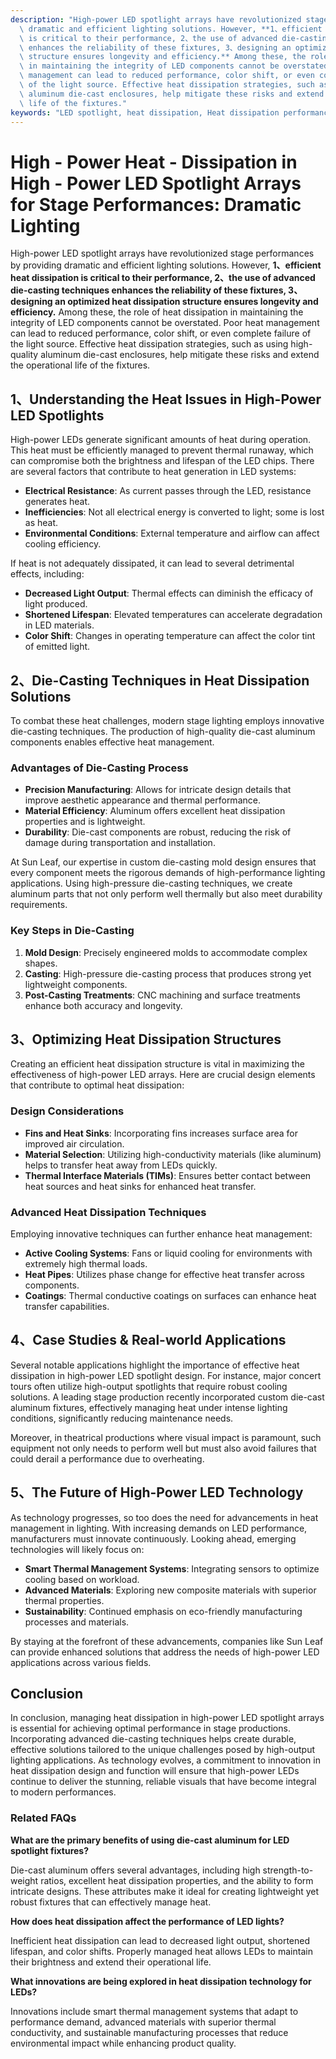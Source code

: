 ```yaml
---
description: "High-power LED spotlight arrays have revolutionized stage performances by providing\
  \ dramatic and efficient lighting solutions. However, **1、efficient heat dissipation\
  \ is critical to their performance, 2、the use of advanced die-casting techniques\
  \ enhances the reliability of these fixtures, 3、designing an optimized heat dissipation\
  \ structure ensures longevity and efficiency.** Among these, the role of heat dissipation\
  \ in maintaining the integrity of LED components cannot be overstated. Poor heat\
  \ management can lead to reduced performance, color shift, or even complete failure\
  \ of the light source. Effective heat dissipation strategies, such as using high-quality\
  \ aluminum die-cast enclosures, help mitigate these risks and extend the operational\
  \ life of the fixtures."
keywords: "LED spotlight, heat dissipation, Heat dissipation performance, Die-casting process"
---
```

# High - Power Heat - Dissipation in High - Power LED Spotlight Arrays for Stage Performances: Dramatic Lighting

High-power LED spotlight arrays have revolutionized stage performances by providing dramatic and efficient lighting solutions. However, **1、efficient heat dissipation is critical to their performance, 2、the use of advanced die-casting techniques enhances the reliability of these fixtures, 3、designing an optimized heat dissipation structure ensures longevity and efficiency.** Among these, the role of heat dissipation in maintaining the integrity of LED components cannot be overstated. Poor heat management can lead to reduced performance, color shift, or even complete failure of the light source. Effective heat dissipation strategies, such as using high-quality aluminum die-cast enclosures, help mitigate these risks and extend the operational life of the fixtures.

## 1、Understanding the Heat Issues in High-Power LED Spotlights

High-power LEDs generate significant amounts of heat during operation. This heat must be efficiently managed to prevent thermal runaway, which can compromise both the brightness and lifespan of the LED chips. There are several factors that contribute to heat generation in LED systems:

- **Electrical Resistance**: As current passes through the LED, resistance generates heat.
- **Inefficiencies**: Not all electrical energy is converted to light; some is lost as heat.
- **Environmental Conditions**: External temperature and airflow can affect cooling efficiency.

If heat is not adequately dissipated, it can lead to several detrimental effects, including:

- **Decreased Light Output**: Thermal effects can diminish the efficacy of light produced.
- **Shortened Lifespan**: Elevated temperatures can accelerate degradation in LED materials.
- **Color Shift**: Changes in operating temperature can affect the color tint of emitted light.

## 2、Die-Casting Techniques in Heat Dissipation Solutions

To combat these heat challenges, modern stage lighting employs innovative die-casting techniques. The production of high-quality die-cast aluminum components enables effective heat management. 

### Advantages of Die-Casting Process

- **Precision Manufacturing**: Allows for intricate design details that improve aesthetic appearance and thermal performance.
- **Material Efficiency**: Aluminum offers excellent heat dissipation properties and is lightweight.
- **Durability**: Die-cast components are robust, reducing the risk of damage during transportation and installation.

At Sun Leaf, our expertise in custom die-casting mold design ensures that every component meets the rigorous demands of high-performance lighting applications. Using high-pressure die-casting techniques, we create aluminum parts that not only perform well thermally but also meet durability requirements.

### Key Steps in Die-Casting

1. **Mold Design**: Precisely engineered molds to accommodate complex shapes.
2. **Casting**: High-pressure die-casting process that produces strong yet lightweight components.
3. **Post-Casting Treatments**: CNC machining and surface treatments enhance both accuracy and longevity.

## 3、Optimizing Heat Dissipation Structures

Creating an efficient heat dissipation structure is vital in maximizing the effectiveness of high-power LED arrays. Here are crucial design elements that contribute to optimal heat dissipation:

### Design Considerations

- **Fins and Heat Sinks**: Incorporating fins increases surface area for improved air circulation.
- **Material Selection**: Utilizing high-conductivity materials (like aluminum) helps to transfer heat away from LEDs quickly.
- **Thermal Interface Materials (TIMs)**: Ensures better contact between heat sources and heat sinks for enhanced heat transfer.

### Advanced Heat Dissipation Techniques

Employing innovative techniques can further enhance heat management:

- **Active Cooling Systems**: Fans or liquid cooling for environments with extremely high thermal loads.
- **Heat Pipes**: Utilizes phase change for effective heat transfer across components.
- **Coatings**: Thermal conductive coatings on surfaces can enhance heat transfer capabilities.

## 4、Case Studies & Real-world Applications

Several notable applications highlight the importance of effective heat dissipation in high-power LED spotlight design. For instance, major concert tours often utilize high-output spotlights that require robust cooling solutions. A leading stage production recently incorporated custom die-cast aluminum fixtures, effectively managing heat under intense lighting conditions, significantly reducing maintenance needs.

Moreover, in theatrical productions where visual impact is paramount, such equipment not only needs to perform well but must also avoid failures that could derail a performance due to overheating.

## 5、The Future of High-Power LED Technology

As technology progresses, so too does the need for advancements in heat management in lighting. With increasing demands on LED performance, manufacturers must innovate continuously. Looking ahead, emerging technologies will likely focus on:

- **Smart Thermal Management Systems**: Integrating sensors to optimize cooling based on workload.
- **Advanced Materials**: Exploring new composite materials with superior thermal properties.
- **Sustainability**: Continued emphasis on eco-friendly manufacturing processes and materials.

By staying at the forefront of these advancements, companies like Sun Leaf can provide enhanced solutions that address the needs of high-power LED applications across various fields.

## Conclusion

In conclusion, managing heat dissipation in high-power LED spotlight arrays is essential for achieving optimal performance in stage productions. Incorporating advanced die-casting techniques helps create durable, effective solutions tailored to the unique challenges posed by high-output lighting applications. As technology evolves, a commitment to innovation in heat dissipation design and function will ensure that high-power LEDs continue to deliver the stunning, reliable visuals that have become integral to modern performances.

### Related FAQs

**What are the primary benefits of using die-cast aluminum for LED spotlight fixtures?**

Die-cast aluminum offers several advantages, including high strength-to-weight ratios, excellent heat dissipation properties, and the ability to form intricate designs. These attributes make it ideal for creating lightweight yet robust fixtures that can effectively manage heat.

**How does heat dissipation affect the performance of LED lights?**

Inefficient heat dissipation can lead to decreased light output, shortened lifespan, and color shifts. Properly managed heat allows LEDs to maintain their brightness and extend their operational life.

**What innovations are being explored in heat dissipation technology for LEDs?**

Innovations include smart thermal management systems that adapt to performance demand, advanced materials with superior thermal conductivity, and sustainable manufacturing processes that reduce environmental impact while enhancing product quality.

